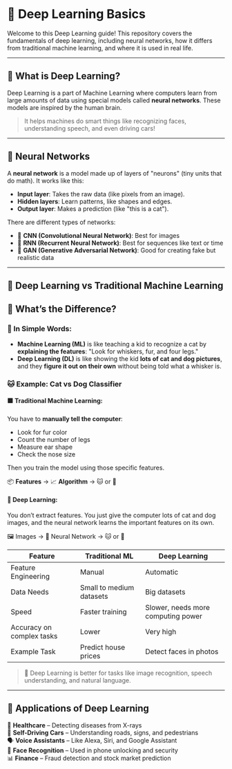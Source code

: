 # 🧠 Deep Learning Basics

Welcome to this Deep Learning guide! This repository covers the fundamentals of deep learning, including neural networks, how it differs from traditional machine learning, and where it is used in real life.

---

## 📘 What is Deep Learning?

Deep Learning is a part of Machine Learning where computers learn from large amounts of data using special models called **neural networks**. These models are inspired by the human brain.

> It helps machines do smart things like recognizing faces, understanding speech, and even driving cars!

---

## 🧩 Neural Networks

A **neural network** is a model made up of layers of "neurons" (tiny units that do math). It works like this:

- **Input layer**: Takes the raw data (like pixels from an image).
- **Hidden layers**: Learn patterns, like shapes and edges.
- **Output layer**: Makes a prediction (like "this is a cat").

There are different types of networks:
- 🔹 **CNN (Convolutional Neural Network)**: Best for images
- 🔹 **RNN (Recurrent Neural Network)**: Best for sequences like text or time
- 🔹 **GAN (Generative Adversarial Network)**: Good for creating fake but realistic data

---

## 🤖 Deep Learning vs Traditional Machine Learning

## 🧠 What’s the Difference?

### 🎯 In Simple Words:

- **Machine Learning (ML)** is like teaching a kid to recognize a cat by **explaining the features**: "Look for whiskers, fur, and four legs."
- **Deep Learning (DL)** is like showing the kid **lots of cat and dog pictures**, and they **figure it out on their own** without being told what a whisker is.

### 🐱 Example: Cat vs Dog Classifier

#### 🟩 Traditional Machine Learning:

You have to **manually tell the computer**:

- Look for fur color  
- Count the number of legs  
- Measure ear shape  
- Check the nose size  

Then you train the model using those specific features.

📦 **Features** → 📈 **Algorithm** → 🐱 or 🐶

#### 🔵 Deep Learning:

You don’t extract features. You just give the computer lots of cat and dog images, and the neural network learns the important features on its own.

🖼️ Images → 🧠 Neural Network → 🐱 or 🐶


| Feature                  | Traditional ML               | Deep Learning                        |
|--------------------------|------------------------------|--------------------------------------|
| Feature Engineering      | Manual                       | Automatic                            |
| Data Needs               | Small to medium datasets     | Big datasets                         |
| Speed                    | Faster training              | Slower, needs more computing power   |
| Accuracy on complex tasks| Lower                        | Very high                            |
| Example Task             | Predict house prices         | Detect faces in photos               |

> 🎯 Deep Learning is better for tasks like image recognition, speech understanding, and natural language.

---

## 🚀 Applications of Deep Learning

🔬 **Healthcare** – Detecting diseases from X-rays  
🚗 **Self-Driving Cars** – Understanding roads, signs, and pedestrians  
🗣️ **Voice Assistants** – Like Alexa, Siri, and Google Assistant  
📸 **Face Recognition** – Used in phone unlocking and security  
📊 **Finance** – Fraud detection and stock market prediction


